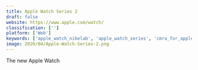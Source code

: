 ```yaml
---
title: Apple Watch Series 2
draft: false 
website: https://www.apple.com/watch/
classification: ['']
platform: ['Web']
keywords: ['apple_watch_nikelab', 'apple_watch_series', 'cmra_for_apple_watch', 'chronos', 'flicktype', 'hover_camera_passport', 'kapture', 'lifesum', 'lifelog', 'mi_fit', 'wear_os_by_google', 'flyp']
image: 2020/04/Apple-Watch-Series-2.png
---
```

The new Apple Watch
